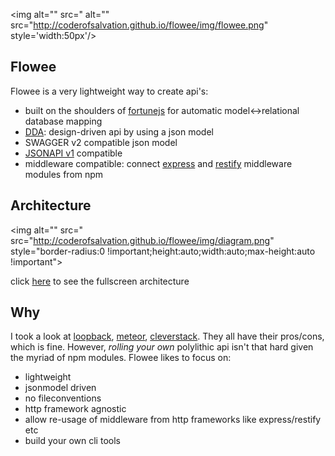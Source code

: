 <img alt="" src=" alt="" src="http://coderofsalvation.github.io/flowee/img/flowee.png" style='width:50px'/>

## Flowee

Flowee is a very lightweight way to create api's:

* built on the shoulders of [fortunejs](http://fortunejs.com/) for automatic model<->relational database mapping
* [DDA](http://www.slideshare.net/apigee/i-love-apis-2015-create-designdriven-apis-with-nodejs-and-swagger): design-driven api by using a json model 
* SWAGGER v2 compatible json model
* [JSONAPI v1](http://jsonapi.org/) compatible
* middleware compatible: connect [express](http://expressjs.com) and [restify](http://restify.com) middleware modules from npm

## Architecture

<img alt="" src=" src="http://coderofsalvation.github.io/flowee/img/diagram.png" style="border-radius:0 !important;height:auto;width:auto;max-height:auto !important">

click <A href="http://coderofsalvation.github.io/flowee/img/diagram.png" target="_blank">here</a> to see the fullscreen architecture

## Why 

I took a look at [loopback](http://blog.jeffdouglas.com/2015/07/07/roll-your-own-api-vs-loopback), [meteor](http://meteor.com), [cleverstack](http://cleverstack.io). 
They all have their pros/cons, which is fine.
However, _rolling your own_ polylithic api isn't that hard given the myriad of npm modules. 
Flowee likes to focus on:

* lightweight
* jsonmodel driven
* no fileconventions
* http framework agnostic
* allow re-usage of middleware from http frameworks like express/restify etc
* build your own cli tools
